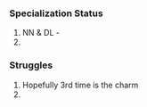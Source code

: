 
### Specialization Status
1. NN & DL - 
2. 




### Struggles
1. Hopefully 3rd time is the charm
2. 
